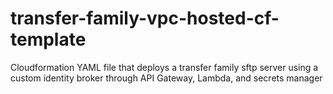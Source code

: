 # transfer-family-vpc-hosted-cf-template

Cloudformation YAML file that deploys a transfer family sftp server using a custom identity broker through API Gateway, Lambda, and secrets manager
